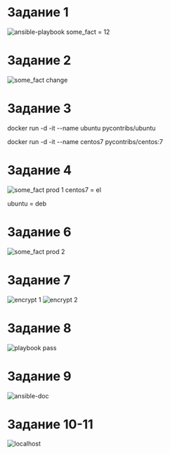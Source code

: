 # Задание 1

<image src="task-01.png" alt="ansible-playbook">
some_fact = 12

# Задание 2

<image src="task-02.png" alt="some_fact change">

# Задание 3

docker run -d -it --name ubuntu pycontribs/ubuntu

docker run -d -it --name centos7 pycontribs/centos:7

# Задание 4

<image src="task-04.png" alt="some_fact prod 1">
centos7 = el

ubuntu = deb

# Задание 6

<image src="task-06.png" alt="some_fact prod 2">

# Задание 7

<image src="task-07-1.png" alt="encrypt 1">

<image src="task-07-2.png" alt="encrypt 2">

# Задание 8

<image src="task-08.png" alt="playbook pass">

# Задание 9

<image src="task-09.png" alt="ansible-doc">

# Задание 10-11

<image src="task-10-11.png" alt="localhost">
